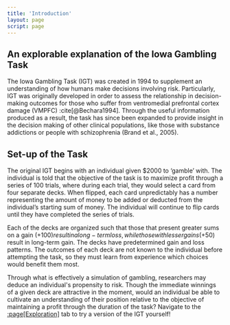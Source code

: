 ```yaml
---
title: 'Introduction'
layout: page
script: page
---
```


## An explorable explanation of the Iowa Gambling Task

The Iowa Gambling Task (IGT) was created in 1994 to supplement an understanding of how humans make decisions involving risk. Particularly, IGT was originally developed in order to assess the relationship in decision-making outcomes for those who suffer from ventromedial prefrontal cortex damage (VMPFC) :cite[@Bechara1994]. Through the useful information produced as a result, the task has since been expanded to provide insight in the decision making of other clinical populations, like those with substance addictions or people with schizophrenia (Brand et al., 2005).

## Set-up of the Task

The original IGT begins with an individual given $2000 to ‘gamble’ with. The individual is told that the objective of the task is to maximize profit through a series of 100 trials, where during each trial, they would select a card from four separate decks. When flipped, each card unpredictably has a number representing the amount of money to be added or deducted from the individual’s starting sum of money. The individual will continue to flip cards until they have completed the series of trials.

Each of the decks are organized such that those that present greater sums on a gain (+$100) result in a long-term loss, while those with lesser gains (+$50) result in long-term gain. The decks have predetermined gain and loss patterns. The outcomes of each deck are not known to the individual before attempting the task, so they must learn from experience which choices would benefit them most.

Through what is effectively a simulation of gambling, researchers may deduce an individual's propensity to risk. Though the immediate winnings of a given deck are attractive in the moment, would an individual be able to cultivate an understanding of their position relative to the objective of maintaining a profit through the duration of the task? Navigate to the [:page[Exploration]](exploration.html) tab to try a version of the IGT yourself!

